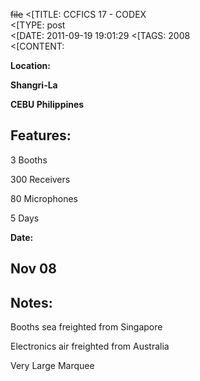 ~~file~~
<[TITLE: 	CCFICS 17 - CODEX	
<[TYPE: 	post	
<[DATE: 	2011-09-19 19:01:29	
<[TAGS: 	2008	
<[CONTENT: 	

**Location:**




<strong>Shangri-La



CEBU Philippines</strong>

## Features:


3 Booths



300 Receivers



80 Microphones



5 Days


**Date:**


## Nov 08
## Notes:


Booths sea freighted from Singapore



Electronics air freighted from Australia



Very Large Marquee







<a href="http://congressrental.com.au/wp-content/uploads/2011/09/left_side_room.jpg">




<a href="http://congressrental.com.au/wp-content/uploads/2011/09/right_side_room.jpg">





<a href="http://congressrental.com.au/wp-content/uploads/2011/09/3_booth_view.jpg">




<a href="http://congressrental.com.au/wp-content/uploads/2011/09/front_view.jpg">






